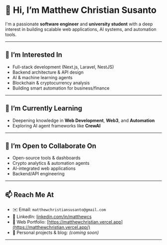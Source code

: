 # 👋 Hi, I’m Matthew Christian Susanto

I'm a passionate **software engineer** and **university student** with a deep interest in building scalable web applications, AI systems, and automation tools.

---

## 👀 I’m Interested In
- Full-stack development (Next.js, Laravel, NestJS)
- Backend architecture & API design
- AI & machine learning agents
- Blockchain & cryptocurrency analysis
- Building smart automation for business/finance

---

## 🌱 I’m Currently Learning
- Deepening knowledge in **Web Development**, **Web3**, and **Automation**
- Exploring AI agent frameworks like **CrewAI**

---

## 💼 I’m Open to Collaborate On
- Open-source tools & dashboards
- Crypto analytics & automation agents
- AI-integrated web applications
- Backend/API engineering

---

## 📫 Reach Me At
- ✉️ Email: `matthewchristiansusanto@gmail.com`
- 💼 LinkedIn: [linkedin.com/in/matthewcs](https://www.linkedin.com/in/matthewcs/)
- 📍 Web Portfolio: [https://matthewchristian.vercel.app](https://matthewchristian.vercel.app/)
- 🧠 Personal projects & blog: *(coming soon)*

---

<!---
matthew-christian-susanto/matthew-christian-susanto is a ✨ special ✨ repository because its `README.md` (this file) appears on your GitHub profile.
You can click the Preview link to take a look at your changes.
--->
